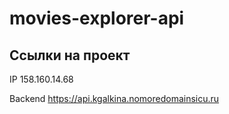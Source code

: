 # movies-explorer-api
## Ссылки на проект

IP 158.160.14.68

<!-- Frontend https://kgalkina.nomoredomainsicu.ru -->

Backend https://api.kgalkina.nomoredomainsicu.ru
